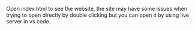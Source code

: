 Open index.html to see the website, the site may have some issues when trying to open directly by double clicking but you can open it by using live server in vs code.
